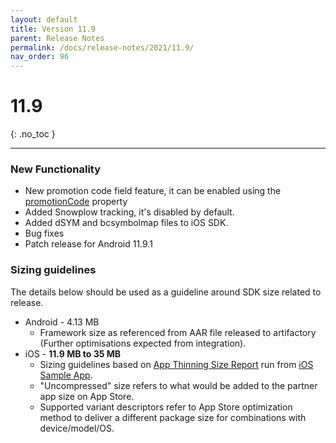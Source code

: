 ```yaml
---
layout: default
title: Version 11.9
parent: Release Notes
permalink: /docs/release-notes/2021/11.9/
nav_order: 96
---
```


# 11.9

{: .no_toc }

---

### New Functionality

* New promotion code field feature, it can be enabled using the <a href="https://cartrawler.github.io/#section_iosstandalone" target="_blank">promotionCode</a> property
* Added Snowplow tracking, it's disabled by default.
* Added dSYM and bcsymbolmap files to iOS SDK.
* Bug fixes
* Patch release for Android 11.9.1

### Sizing guidelines
The details below should be used as a guideline around SDK size related to release.
* Android - 4.13 MB
    * Framework size as referenced from AAR file released to artifactory (Further optimisations expected from integration).
* iOS - **11.9 MB to 35 MB**
    * Sizing guidelines based on <a href="https://github.com/cartrawler/cartrawler.github.io/blob/master/ios-report.txt" target="_blank">App Thinning Size Report</a> run from <a href="https://github.com/cartrawler/cartrawler-ios-integration" target="_blank">iOS Sample App</a>.
    * "Uncompressed" size refers to what would be added to the partner app size on App Store.
    * Supported variant descriptors refer to App Store optimization method to deliver a different package size for combinations with device/model/OS.
